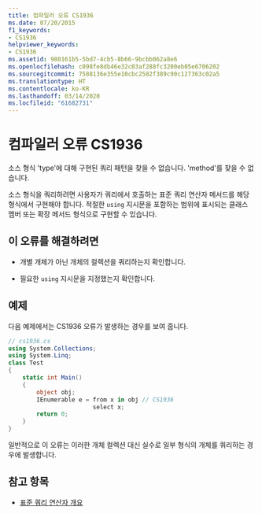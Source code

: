 ```yaml
---
title: 컴파일러 오류 CS1936
ms.date: 07/20/2015
f1_keywords:
- CS1936
helpviewer_keywords:
- CS1936
ms.assetid: 980161b5-5bd7-4cb5-8b66-9bcbb062a8e6
ms.openlocfilehash: c098fe8db46e32c03af288fc3200eb05e6706202
ms.sourcegitcommit: 7588136e355e10cbc2582f389c90c127363c02a5
ms.translationtype: HT
ms.contentlocale: ko-KR
ms.lasthandoff: 03/14/2020
ms.locfileid: "61682731"
---
```

# <a name="compiler-error-cs1936"></a>컴파일러 오류 CS1936

소스 형식 'type'에 대해 구현된 쿼리 패턴을 찾을 수 없습니다.  'method'를 찾을 수 없습니다.  
  
소스 형식을 쿼리하려면 사용자가 쿼리에서 호출하는 표준 쿼리 연산자 메서드를 해당 형식에서 구현해야 합니다. 적절한 `using` 지시문을 포함하는 범위에 표시되는 클래스 멤버 또는 확장 메서드 형식으로 구현할 수 있습니다.  

## <a name="to-correct-this-error"></a>이 오류를 해결하려면

- 개별 개체가 아닌 개체의 컬렉션을 쿼리하는지 확인합니다.  
  
- 필요한 `using` 지시문을 지정했는지 확인합니다.  

## <a name="example"></a>예제

다음 예제에서는 CS1936 오류가 발생하는 경우를 보여 줍니다.  

```csharp
// cs1936.cs  
using System.Collections;  
using System.Linq;  
class Test  
{  
    static int Main()  
    {  
        object obj;  
        IEnumerable e = from x in obj // CS1936  
                        select x;  
        return 0;  
    }  
}  
```

일반적으로 이 오류는 이러한 개체 컬렉션 대신 실수로 일부 형식의 개체를 쿼리하는 경우에 발생합니다.  

## <a name="see-also"></a>참고 항목

- [표준 쿼리 연산자 개요](../../programming-guide/concepts/linq/query-expression-syntax-for-standard-query-operators.md)
